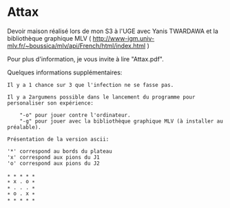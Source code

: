 # Attax
Devoir maison réalisé lors de mon S3 à l'UGE avec Yanis TWARDAWA et la bibliothèque graphique MLV
( http://www-igm.univ-mlv.fr/~boussica/mlv/api/French/html/index.html )

Pour plus d'information, je vous invite à lire "Attax.pdf".

Quelques informations supplémentaires:

    Il y a 1 chance sur 3 que l'infection ne se fasse pas.
    
    Il y a 2argumens possible dans le lancement du programme pour personaliser son expérience:
    
        "-o" pour jouer contre l'ordinateur.
        "-g" pour jouer avec la bibliothèque graphique MLV (à installer au préalable).

    Présentation de la version ascii: 
    
    '*' correspond au bords du plateau
    'x' correspond aux pions du J1
    'o' correspond aux pions du J2

    ∗ ∗ ∗ ∗ ∗
    ∗ x . o ∗
    ∗ . . . ∗
    ∗ o . x ∗
    ∗ ∗ ∗ ∗ ∗
